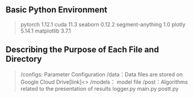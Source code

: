 
## Basic Python Environment

> pytorch 1.12.1
> cuda 11.3
> seaborn 0.12.2
> segment-anything 1.0
> plotly 5.14.1
> matplotlib 3.7.1


## Describing the Purpose of Each File and Directory

> /configs: Parameter Configuration
> /data：Data files are stored on Google Cloud Drive[link]<>
> /models： model file
> /post：Algorithms related to the presentation of results
> logger.py
> main.py
> postt.py
